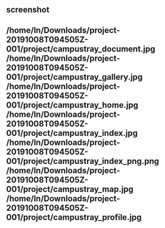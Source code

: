 <h2>screenshot<h2>
/home/ln/Downloads/project-20191008T094505Z-001/project/campustray_document.jpg
/home/ln/Downloads/project-20191008T094505Z-001/project/campustray_gallery.jpg
/home/ln/Downloads/project-20191008T094505Z-001/project/campustray_home.jpg
/home/ln/Downloads/project-20191008T094505Z-001/project/campustray_index.jpg
/home/ln/Downloads/project-20191008T094505Z-001/project/campustray_index_png.png
/home/ln/Downloads/project-20191008T094505Z-001/project/campustray_map.jpg
/home/ln/Downloads/project-20191008T094505Z-001/project/campustray_profile.jpg
